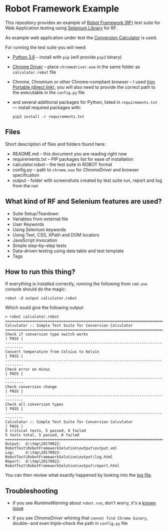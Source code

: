 # Robot Framework Example

This repository provides an example of [Robot Framework
(RF)](http://robotframework.org/) test suite for Web Application testing using
[Selenium Library](https://github.com/robotframework/SeleniumLibrary) for RF.

As example web application under test the [Conversion
Calculator](http://www.calculator.net/conversion-calculator.html) is used.

For running the test suite you will need:

- [Python 3.6](https://www.python.org/downloads/release/python-362/) – install
  with `pip` (will provide `pip3` binary)

- [Chrome Driver](https://sites.google.com/a/chromium.org/chromedriver/downloads)
  – place `chromedriver.exe` in the same folder as `calculator.robot` file

- Chrome, Chromium or other Chrome–compliant browser – I used [Iron Portable
  (direct link)](http://www.srware.net/downloads/IronPortable.zip), you will
  also need to provide the correct path to the executable in the `config.py`
  file

- and several additional packages for Python, listed in `requirements.txt`
  — install required packages with:

      pip3 install -r requirements.txt

## Files

Short description of files and folders found here:

- README.md – this document you are reading right now
- requirements.txt – PIP packages list for ease of installation
- calculator.robot – the test suite in ROBOT format
- config.py – path to `chrome.exe` for *ChromeDriver* and browser specification
- output - folder with screenshots created by test suite run, report and log
  from the run

## What kind of RF and Selenium features are used?

- Suite Setup/Teardown
- Variables from external file
- User Keywords
- Using Selenium keywords
- Using Text, CSS, XPath and DOM locators
- JavaScript invocation
- Simple step–by–step tests
- Data–driven testing using data table and test template
- Tags

## How to run this thing?

If everything is installed correctly, running the following from `cmd.exe`
console should do the magic:

    robot -d output calculator.robot

Which sould give the following output:

    > robot calculator.robot
    ==============================================================================
    Calculator :: Simple Test Suite for Conversion Calculator
    ==============================================================================
    Check if conversion type switch works                                 | PASS |
    ------------------------------------------------------------------------------
    Convert temperature from Celsius to Kelvin                            | PASS |
    ------------------------------------------------------------------------------
    Check error on minus                                                  | PASS |
    ------------------------------------------------------------------------------
    Check conversion change                                               | PASS |
    ------------------------------------------------------------------------------
    Check all conversion types                                            | PASS |
    ------------------------------------------------------------------------------
    Calculator :: Simple Test Suite for Conversion Calculator             | PASS |
    5 critical tests, 5 passed, 0 failed
    5 tests total, 5 passed, 0 failed
    ==============================================================================
    Output:  d:\tmp\20170922-RobotTest\RobotFrameworkSolution\output\output.xml
    Log:     d:\tmp\20170922-RobotTest\RobotFrameworkSolution\output\log.html
    Report:  d:\tmp\20170922-RobotTest\RobotFrameworkSolution\output\report.html

You can then review what exactly happened by looking into the
[log file](output/log.html).

## Troubleshooting

- if you see *RuntimeWarning* about `robot.run`, don't worry,
  it's a [known issue](https://github.com/robotframework/robotframework/issues/2552)

- if you see *ChromeDriver* whining that `cannot find Chrome binary`,
  double– and even triple–check the path in `config.py` file

